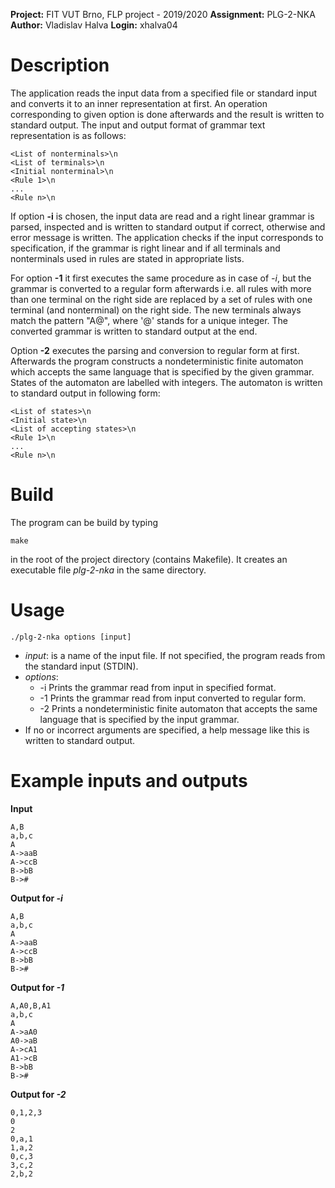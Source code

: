 **Project:** FIT VUT Brno, FLP project - 2019/2020 
**Assignment:** PLG-2-NKA
**Author:** Vladislav Halva
**Login:** xhalva04

# Description

The application reads the input data from a specified file or standard input and converts it to an inner representation at first.
An operation corresponding to given option is done afterwards and the result is written to standard output. The input and output
format of grammar text representation is as follows: 

    <List of nonterminals>\n
    <List of terminals>\n
    <Initial nonterminal>\n
    <Rule 1>\n
    ...
    <Rule n>\n


If option **-i** is chosen, the input data are read and a right linear grammar is parsed, inspected and is written to standard
output if correct, otherwise and error message is written. The application checks if the input corresponds to specification,
if the grammar is right linear and if all terminals and nonterminals used in rules are stated in appropriate lists.

For option **-1** it first executes the same procedure as in case of *-i*, but the grammar is converted to a regular form afterwards
i.e. all rules with more than one terminal on the right side are replaced by a set of rules with one terminal (and nonterminal)
on the right side. The new terminals always match the pattern "A@", where '@' stands for a unique integer. The converted 
grammar is written to standard output at the end.

Option **-2** executes the parsing and conversion to regular form at first. Afterwards the program constructs a nondeterministic 
finite automaton which accepts the same language that is specified by the given grammar. States of the automaton are
labelled with integers. The automaton is written to standard output in following form:

    <List of states>\n
    <Initial state>\n
    <List of accepting states>\n
    <Rule 1>\n
    ...
    <Rule n>\n

# Build 

The program can be build by typing

    make

in the root of the project directory (contains Makefile). It creates an executable file *plg-2-nka* in the same directory.

# Usage

    ./plg-2-nka options [input]

+ *input*: is a name of the input file. If not specified, the program reads from the standard input (STDIN).
+ *options*: 
    - -i  Prints the grammar read from input in specified format.
    - -1  Prints the grammar read from input converted to regular form.
    - -2  Prints a nondeterministic finite automaton that accepts the same language that is specified by the input grammar.
+ If no or incorrect arguments are specified, a help message like this is written to standard output.

# Example inputs and outputs

**Input**

    A,B
    a,b,c
    A
    A->aaB
    A->ccB
    B->bB
    B->#


**Output for *-i***

    A,B
    a,b,c
    A
    A->aaB
    A->ccB
    B->bB
    B->#
    
**Output for *-1***

    A,A0,B,A1
    a,b,c
    A
    A->aA0
    A0->aB
    A->cA1
    A1->cB
    B->bB
    B->#

**Output for *-2***

    0,1,2,3
    0
    2
    0,a,1
    1,a,2
    0,c,3
    3,c,2
    2,b,2


